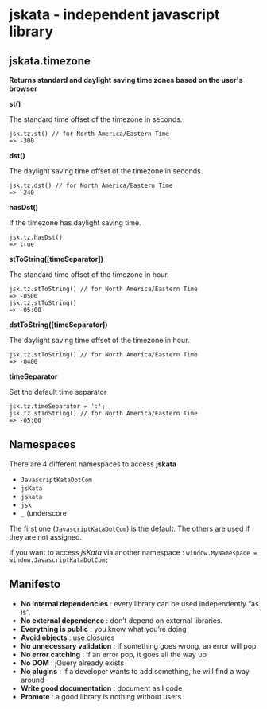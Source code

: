 # jskata - independent javascript library

## jskata.timezone

__Returns standard and daylight saving time zones based on the user's browser__

**st()**

The standard time offset of the timezone in seconds. 

    jsk.tz.st() // for North America/Eastern Time
    => -300
    
**dst()**

The daylight saving time offset of the timezone in seconds. 

    jsk.tz.dst() // for North America/Eastern Time
    => -240

**hasDst()**

If the timezone has daylight saving time.

    jsk.tz.hasDst()
    => true

**stToString([timeSeparator])**

The standard time offset of the timezone in hour.

    jsk.tz.stToString() // for North America/Eastern Time
    => -0500
    jsk.tz.stToString()
    => -05:00
    
**dstToString([timeSeparator])**

The daylight saving time offset of the timezone in hour.

    jsk.tz.stToString() // for North America/Eastern Time
    => -0400

**timeSeparator**

Set the default time separator
    
    jsk.tz.timeSeparator = ':';
    jsk.tz.stToString() // for North America/Eastern Time
    => -05:00


## Namespaces

There are 4 different namespaces to access __jskata__

- `JavascriptKataDotCom`
- `jsKata`
- `jskata`
- `jsk`
- `_` (underscore

The first one (`JavascriptKataDotCom`) is the default. The others are used if they are not assigned.

If you want to access _jsKata_ via another namespace : `window.MyNamespace = window.JavascriptKataDotCom;`

## Manifesto

- **No internal dependencies** : every library can be used independently “as is”.
- **No external dependence** : don’t depend on external libraries.
- **Everything is public** : you know what you’re doing
- **Avoid objects** : use closures
- **No unnecessary validation** : if something goes wrong, an error will pop
- **No error catching** : if an error pop, it goes all the way up
- **No DOM** : jQuery already exists
- **No plugins** : if a developer wants to add something, he will find a way around
- **Write good documentation** : document as I code
- **Promote** : a good library is nothing without users


